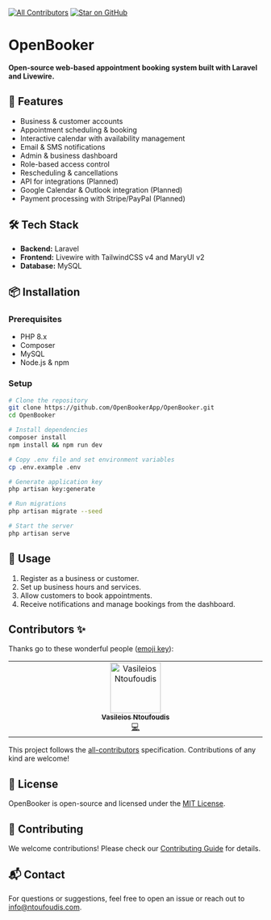 [![All Contributors](https://img.shields.io/github/all-contributors/OpenBookerApp/OpenBooker?color=ee8449&style=flat-square)](#contributors)
[![Star on GitHub](https://img.shields.io/github/stars/OpenBookerApp/OpenBooker.svg?style=social)](https://github.com/OpenBookerApp/OpenBooker/stargazers)

# OpenBooker
 
**Open-source web-based appointment booking system built with Laravel and Livewire.**

## 🚀 Features
- Business & customer accounts
- Appointment scheduling & booking
- Interactive calendar with availability management
- Email & SMS notifications
- Admin & business dashboard
- Role-based access control
- Rescheduling & cancellations
- API for integrations (Planned)
- Google Calendar & Outlook integration (Planned)
- Payment processing with Stripe/PayPal (Planned)

## 🛠️ Tech Stack
- **Backend:** Laravel
- **Frontend:** Livewire with TailwindCSS v4 and MaryUI v2
- **Database:** MySQL

## 📦 Installation
### Prerequisites
- PHP 8.x
- Composer
- MySQL
- Node.js & npm

### Setup
```sh
# Clone the repository
git clone https://github.com/OpenBookerApp/OpenBooker.git
cd OpenBooker

# Install dependencies
composer install
npm install && npm run dev

# Copy .env file and set environment variables
cp .env.example .env

# Generate application key
php artisan key:generate

# Run migrations
php artisan migrate --seed

# Start the server
php artisan serve
```

## 📖 Usage
1. Register as a business or customer.
2. Set up business hours and services.
3. Allow customers to book appointments.
4. Receive notifications and manage bookings from the dashboard.

## Contributors ✨

Thanks go to these wonderful people ([emoji key](https://allcontributors.org/docs/en/emoji-key)):

<!-- ALL-CONTRIBUTORS-LIST:START - Do not remove or modify this section -->
<!-- prettier-ignore-start -->
<!-- markdownlint-disable -->
<table>
  <tbody>
    <tr>
      <td align="center" valign="top" width="14.28%"><a href="https://github.com/ntoufoudis"><img src="https://avatars.githubusercontent.com/u/93659348?v=4?s=100" width="100px;" alt="Vasileios Ntoufoudis"/><br /><sub><b>Vasileios Ntoufoudis</b></sub></a><br /><a href="#code-ntoufoudis" title="Code">💻</a></td>
    </tr>
  </tbody>
</table>

<!-- markdownlint-restore -->
<!-- prettier-ignore-end -->

<!-- ALL-CONTRIBUTORS-LIST:END -->

This project follows the [all-contributors](https://allcontributors.org) specification.
Contributions of any kind are welcome!

## 📜 License
OpenBooker is open-source and licensed under the [MIT License](LICENSE).

## 🌟 Contributing
We welcome contributions! Please check our [Contributing Guide](CONTRIBUTING.md) for details.

## 📬 Contact
For questions or suggestions, feel free to open an issue or reach out to [info@ntoufoudis.com](mailto:info@ntoufoudis.com).
